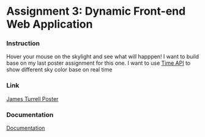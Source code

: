 # Assignment 3: Dynamic Front-end Web Application
### Instruction
Hover your mouse on the skylight and see what will happpen!
I want to build base on my last poster assignment for this one. I want to use [Time API](http://worldtimeapi.org/pages/faqs) to show different sky color base on real time
### Link
[James Turrell Poster](https://ziyugao-dwd-a2.glitch.me/)
### Documentation
[Documentation](www.zoe-zg.com/dwd/assignment-2-making-amp-breaking-the-grid-swiss-poster-design)